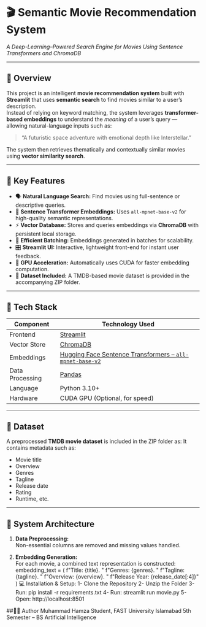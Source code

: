 # 🎬 Semantic Movie Recommendation System  
*A Deep-Learning–Powered Search Engine for Movies Using Sentence Transformers and ChromaDB*

---

## 🚀 Overview
This project is an intelligent **movie recommendation system** built with **Streamlit** that uses **semantic search** to find movies similar to a user’s description.  
Instead of relying on keyword matching, the system leverages **transformer-based embeddings** to understand the *meaning* of a user’s query — allowing natural-language inputs such as:

> “A futuristic space adventure with emotional depth like Interstellar.”

The system then retrieves thematically and contextually similar movies using **vector similarity search**.

---

## 🧠 Key Features
- 🗣 **Natural Language Search:** Find movies using full-sentence or descriptive queries.  
- 🧩 **Sentence Transformer Embeddings:** Uses `all-mpnet-base-v2` for high-quality semantic representations.  
- ⚡ **Vector Database:** Stores and queries embeddings via **ChromaDB** with persistent local storage.  
- 🧱 **Efficient Batching:** Embeddings generated in batches for scalability.  
- 🎛 **Streamlit UI:** Interactive, lightweight front-end for instant user feedback.  
- 🧮 **GPU Acceleration:** Automatically uses CUDA for faster embedding computation.  
- 💾 **Dataset Included:** A TMDB-based movie dataset is provided in the accompanying ZIP folder.  

---

## 🧰 Tech Stack
| Component | Technology Used |
|------------|-----------------|
| Frontend | [Streamlit](https://streamlit.io/) |
| Vector Store | [ChromaDB](https://www.trychroma.com/) |
| Embeddings | [Hugging Face Sentence Transformers – `all-mpnet-base-v2`](https://huggingface.co/sentence-transformers/all-mpnet-base-v2) |
| Data Processing | [Pandas](https://pandas.pydata.org/) |
| Language | Python 3.10+ |
| Hardware | CUDA GPU (Optional, for speed) |

---

## 📂 Dataset
A preprocessed **TMDB movie dataset** is included in the ZIP folder as:
It contains metadata such as:
- Movie title  
- Overview  
- Genres  
- Tagline  
- Release date  
- Rating  
- Runtime, etc.

---

## 🧩 System Architecture
1. **Data Preprocessing:**  
   Non-essential columns are removed and missing values handled.  

2. **Embedding Generation:**  
   For each movie, a combined text representation is constructed:
   embedding_text = (
       f"Title: {title}. "
       f"Genres: {genres}. "
       f"Tagline: {tagline}. "
       f"Overview: {overview}. "
       f"Release Year: {release_date[:4]}"
   )
   💻 Installation & Setup:
   1- Clone the Repository
   2- Unzip the Folder
   3- Run: pip install -r requirements.txt
   4- Run: streamlit run movie.py
   5- Open: http://localhost:8501


##🧑‍💻 Author
Muhammad Hamza
Student, FAST University Islamabad
5th Semester – BS Artificial Intelligence
